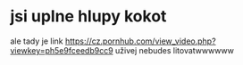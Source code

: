 # jsi uplne hlupy kokot
ale tady je link https://cz.pornhub.com/view_video.php?viewkey=ph5e9fceedb9cc9
uživej nebudes litovatwwwwww
